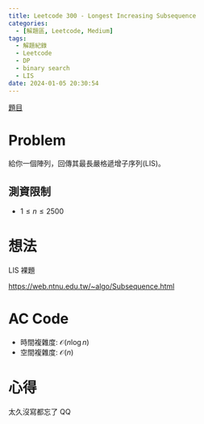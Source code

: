 ```yaml
---
title: Leetcode 300 - Longest Increasing Subsequence
categories:
  - [解題區, Leetcode, Medium]
tags:
  - 解題紀錄
  - Leetcode
  - DP
  - binary search
  - LIS
date: 2024-01-05 20:30:54
---
```


[題目](https://leetcode.com/problems/longest-increasing-subsequence)

# Problem

給你一個陣列，回傳其最長嚴格遞增子序列(LIS)。

## 測資限制

- $1 \le n \le 2500$

# 想法

LIS 裸題

<https://web.ntnu.edu.tw/~algo/Subsequence.html>

# AC Code

<script src="https://emgithub.com/embed-v2.js?target=https%3A%2F%2Fgithub.com%2Froy4801%2Fsolved_problems%2Fblob%2Fmaster%2Fleetcode%2F300.cpp%23L18-L40&style=github&type=code&showBorder=on&showLineNumbers=on&showFileMeta=on&showFullPath=on&showCopy=on"></script>

- 時間複雜度: $\mathcal{O}(n\log{n})$
- 空間複雜度: $\mathcal{O}(n)$

<!-- # 賞析 -->

# 心得

太久沒寫都忘了 QQ

